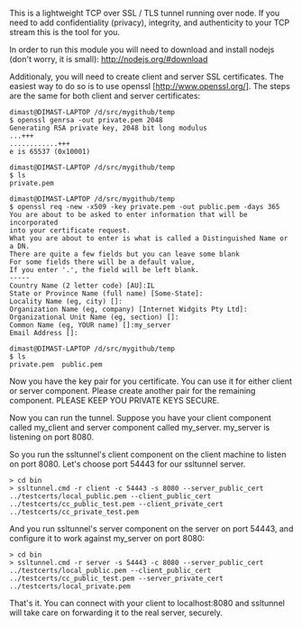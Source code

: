 This is a lightweight TCP over SSL / TLS tunnel running over node. If you need to add confidentiality (privacy), integrity, and authenticity to your TCP stream this is the tool for you.

In order to run this module you will need to download and install nodejs (don't worry, it is small): http://nodejs.org/#download

Additionaly, you will need to create client and server SSL certificates. The easiest way to do so is to use openssl [http://www.openssl.org/]. The steps are the same for both client and server certificates:


	dimast@DIMAST-LAPTOP /d/src/mygithub/temp
	$ openssl genrsa -out private.pem 2048
	Generating RSA private key, 2048 bit long modulus
	...+++
	............+++
	e is 65537 (0x10001)

	dimast@DIMAST-LAPTOP /d/src/mygithub/temp
	$ ls
	private.pem

	dimast@DIMAST-LAPTOP /d/src/mygithub/temp
	$ openssl req -new -x509 -key private.pem -out public.pem -days 365
	You are about to be asked to enter information that will be incorporated
	into your certificate request.
	What you are about to enter is what is called a Distinguished Name or a DN.
	There are quite a few fields but you can leave some blank
	For some fields there will be a default value,
	If you enter '.', the field will be left blank.
	-----
	Country Name (2 letter code) [AU]:IL
	State or Province Name (full name) [Some-State]:
	Locality Name (eg, city) []:
	Organization Name (eg, company) [Internet Widgits Pty Ltd]:
	Organizational Unit Name (eg, section) []:
	Common Name (eg, YOUR name) []:my_server
	Email Address []:

	dimast@DIMAST-LAPTOP /d/src/mygithub/temp
	$ ls
	private.pem  public.pem


Now you have the key pair for you certificate. You can use it for either client or server component. Please create another pair for the remaining component. PLEASE KEEP YOU PRIVATE KEYS SECURE. 

Now you can run the tunnel. Suppose you have your client component called my_client and server component called my_server. my_server is listening on port 8080. 

So you run the ssltunnel's client component on the client machine to listen on port 8080. Let's choose port 54443 for our ssltunnel server.

	> cd bin
	> ssltunnel.cmd -r client -c 54443 -s 8080 --server_public_cert ../testcerts/local_public.pem --client_public_cert ../testcerts/cc_public_test.pem --client_private_cert ../testcerts/cc_private_test.pem

And you run ssltunnel's server component on the server on port 54443, and configure it to work against my_server on port 8080:
	
	> cd bin
	> ssltunnel.cmd -r server -s 54443 -c 8080 --server_public_cert ../testcerts/local_public.pem --client_public_cert ../testcerts/cc_public_test.pem --server_private_cert ../testcerts/local_private.pem

That's it. You can connect with your client to localhost:8080 and ssltunnel will take care on forwarding it to the real server, securely.

